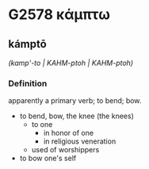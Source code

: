 # G2578 κάμπτω

## kámptō

_(kamp'-to | KAHM-ptoh | KAHM-ptoh)_

### Definition

apparently a primary verb; to bend; bow.

- to bend, bow, the knee (the knees)
  - to one
    - in honor of one
    - in religious veneration
  - used of worshippers
- to bow one's self

